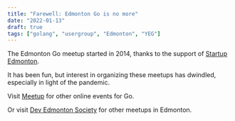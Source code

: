 ```yaml
---
title: "Farewell: Edmonton Go is no more"
date: "2022-01-13"
draft: true
tags: ["golang", "usergroup", "Edmonton", "YEG"]
---
```

The Edmonton Go meetup started in 2014, thanks to the support of [Startup Edmonton](https://www.startupedmonton.com).

It has been fun, but interest in organizing these meetups has dwindled, especially in light of the pandemic.

Visit [Meetup](https://www.meetup.com/pro/go) for other online events for Go.

Or visit [Dev Edmonton Society](https://devedmonton.com) for other meetups in Edmonton.
